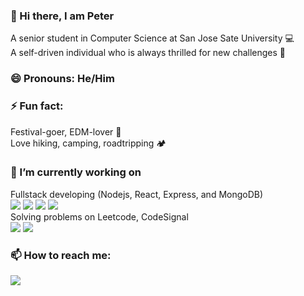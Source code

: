 ### 👋 Hi there, I am Peter
A senior student in Computer Science at San Jose Sate University 💻\
A self-driven individual who is always thrilled for new challenges 👀
### 😄 Pronouns: He/Him
### ⚡ Fun fact:
Festival-goer, EDM-lover 🎵 \
Love hiking, camping, roadtripping 🏕️ 
### 🔭 I’m currently working on
Fullstack developing (Nodejs, React, Express, and MongoDB)\
<img src="https://img.shields.io/badge/Node.js-339933?style=for-the-badge&logo=nodedotjs&logoColor=white" />
<img src="https://img.shields.io/badge/React-20232A?style=for-the-badge&logo=react&logoColor=61DAFB" />
<img src="https://img.shields.io/badge/Express.js-000000?style=for-the-badge&logo=express&logoColor=white" />
<img src="https://img.shields.io/badge/MongoDB-4EA94B?style=for-the-badge&logo=mongodb&logoColor=white" />\
Solving problems on Leetcode, CodeSignal\
<img src="https://img.shields.io/badge/-LeetCode-FFA116?style=for-the-badge&logo=LeetCode&logoColor=black" />
<img src="https://img.shields.io/badge/Signal-3A76F0?style=for-the-badge&logo=signal&logoColor=white" />
### 📫 How to reach me:
<a href="https://www.linkedin.com/in/peterdinh94/"><img src="https://img.shields.io/badge/LinkedIn-0077B5?style=for-the-badge&logo=linkedin&logoColor=white" /></a>

<!--
**peter-dinh-94/peter-dinh-94** is a ✨ _special_ ✨ repository because its `README.md` (this file) appears on your GitHub profile.

Here are some ideas to get you started:

- 🔭 I’m currently working on ...
- 🌱 I’m currently learning ...
- 👯 I’m looking to collaborate on ...
- 🤔 I’m looking for help with ...
- 💬 Ask me about ...
- 📫 How to reach me: ...
- 😄 Pronouns: ...
- ⚡ Fun fact: ...
-->
